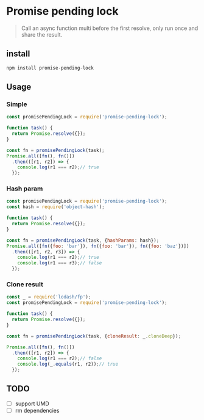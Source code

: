 # Promise pending lock

> Call an async function multi before the first resolve, only run once and share the result.

## install

```bash
npm install promise-pending-lock
```

## Usage

### Simple

```javascript
const promisePendingLock = require('promise-pending-lock');

function task() {
  return Promise.resolve({});
}

const fn = promisePendingLock(task);
Promise.all([fn(), fn()])
  .then(([r1, r2]) => {
    console.log(r1 === r2);// true
  });
```

### Hash param

```javascript
const promisePendingLock = require('promise-pending-lock');
const hash = require('object-hash');

function task() {
  return Promise.resolve({});
}

const fn = promisePendingLock(task, {hashParams: hash});
Promise.all([fn({foo: 'bar'}), fn({foo: 'bar'}), fn({foo: 'baz'})])
  .then(([r1, r2, r3]) => {
    console.log(r1 === r2);// true
    console.log(r1 === r3);// false
  });
```

### Clone result

```javascript
const _ = require('lodash/fp');
const promisePendingLock = require('promise-pending-lock');

function task() {
  return Promise.resolve({});
}

const fn = promisePendingLock(task, {cloneResult: _.cloneDeep});

Promise.all([fn(), fn()])
  .then(([r1, r2]) => {
    console.log(r1 === r2);// false
    console.log(_.equals(r1, r2));// true
  });
```

## TODO

- [ ] support UMD
- [ ] rm dependencies
